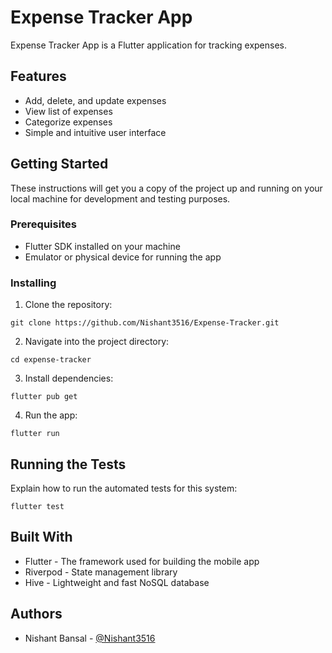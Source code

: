 # Expense Tracker App

Expense Tracker App is a Flutter application for tracking expenses.

## Features

- Add, delete, and update expenses
- View list of expenses
- Categorize expenses
- Simple and intuitive user interface

## Getting Started

These instructions will get you a copy of the project up and running on your local machine for development and testing purposes.

### Prerequisites

- Flutter SDK installed on your machine
- Emulator or physical device for running the app

### Installing

1. Clone the repository:

```
git clone https://github.com/Nishant3516/Expense-Tracker.git
```

2. Navigate into the project directory:

```
cd expense-tracker
```

3. Install dependencies:

```
flutter pub get
```

4. Run the app:

```
flutter run
```

## Running the Tests

Explain how to run the automated tests for this system:

```
flutter test
```

## Built With

- Flutter - The framework used for building the mobile app
- Riverpod - State management library
- Hive - Lightweight and fast NoSQL database

## Authors

- Nishant Bansal - [@Nishant3516](https://github.com/Nishant3516)
